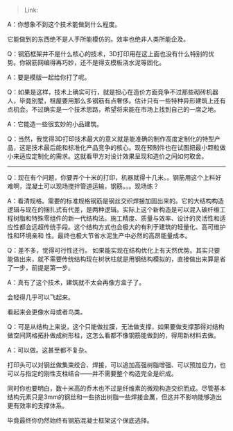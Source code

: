 > Link: 

A：你想象不到这个技术能做到什么程度。

它能做到的东西绝不是人手所能模仿的。效率也绝非人类所能企及。

Q：钢筋框架并不是什么核心的技术，3D打印用在这上面也没有什么特别的优势。你钢筋网编得再巧妙，还不是得支模板浇水泥等固化。

A：要是模版一起给你打了呢。

Q：如果是这样，技术上确实可行，就是担心在造价方面竞争不过那些砌砖机器人，毕竟别墅，租屋要用那么多钢筋有点奢侈。估计只有一些特种异形建筑上还有点机会。不过确实是一个技术思路，希望将来能在市场上找到自己的一席之地。

A：它能造一些很玄妙的小品建筑。

Q：当然，我觉得3D打印技术最大的意义就是能准确的制作高度定制化的特型产品，这是技术最后能和标准化产品竞争的核心。现在预制件也在试图把最小颗粒做小来适应定制化的需求。这就看甲方对设计效果呈现和造价之间如何取舍。

---

Q：现在有个问题，你要弄个十米的打印，机器就得十几米。。钢筋用这个上料好难啊，混凝土可以现场搅拌管道运输，钢筋。。。现场练？

A：看清规格。需要的标准规格钢筋是钢丝交织焊接加固出来的。它的大结构构造逻辑与现在的捆扎式有代差，是两种逻辑。实际上这个新构造是可以混入碳纤维工程树脂和特殊零组件的新一代结构法。施工精度、质量与效率、设计的灵活性和适应性都会远超传统手段。这个结构方式也会极大的有利于建筑的轻量化、高可维护性和环境亲和
性。最终也极大节省水泥生产中必然的高昂能量成本。

Q：差不多，觉得可行性还行。
如果能实现在结构优化上有天然优势。其实只要能做出来，就不需要传统结构现在树状柱就是用钢结构模拟的，直接做出来算是省了一步，前提是第一步。

A：真有了这个技术，建筑就不太会再像方盒子了。

会轻得几乎可以飞起来。

看起来会更像水母或者鸟类。

Q：可是从结构上来说，这个只能做拉膜，无法做支撑，如果要做支撑那得对结构做空间网格拓扑做成树形柱，这怎么看都不像钢筋能做到的，得用新材料去做。

A：可以做。这甚至都不复杂。

打印头可以对钢丝做集束绞合、焊接，可以追加高强树脂增强、可以预加应力，也可以与指定的刚性支柱结合——并不需要整个构造完全是织成。

同时你也要明白，数十米高的乔木也不过是纤维素的微观构造交织而成。尽管基本结构元素只是3mm的钢丝和一些挤出树脂一些焊接金厲，但这并不影响能够造出更有效率的支撑体系。

毕竟最终你仍然始终有钢筋混凝士框架这个保底选择。
